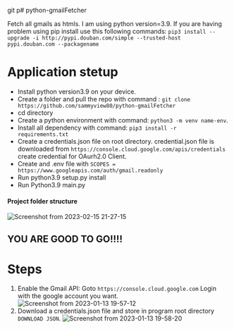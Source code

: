 git p# python-gmailFetcher

Fetch all gmails as htmls.
I am using python version=3.9.
If you are having problem using pip install use this following commands: `pip3 install --upgrade -i http://pypi.douban.com/simple --trusted-host pypi.douban.com --packagename`

# Application stetup

- Install python version3.9 on your device.
- Create a folder and pull the repo with command : `git clone https://github.com/sammyview80/python-gmailFetcher`
- cd directory
- Create a python environment with command: `python3 -m venv name-env`.
- Install all dependency with command: `pip3 install -r requirements.txt`
- Create a credentials.json file on root directory. credential.json file is downloaded from `https://console.cloud.google.com/apis/credentials` create credential for OAurh2.0 Client.
- Create and .env file with `SCOPES = https://www.googleapis.com/auth/gmail.readonly`
- Run python3.9 setup.py install
- Run Python3.9 main.py

#### Project folder structure
![Screenshot from 2023-02-15 21-27-15](https://user-images.githubusercontent.com/52382079/219076848-171c0e67-7653-4b31-a566-723923a7029c.png)

## YOU ARE GOOD TO GO!!!!

# Steps

1. Enable the Gmail API: Goto `https://console.cloud.google.com` Login with the google account you want.
![Screenshot from 2023-01-13 19-57-12](https://user-images.githubusercontent.com/52382079/212339833-581a8b1f-3876-4576-b076-dc5b9370964c.png)
2. Download a credentials.json file and store in program root directory `DOWNLOAD JSON`.
![Screenshot from 2023-01-13 19-58-20](https://user-images.githubusercontent.com/52382079/212340007-399e80ad-55d5-4851-acf2-9a2513aade78.png)
